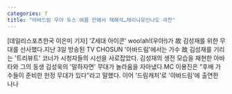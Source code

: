 ```yaml
---
categories: f
title: "아바드림 우아 듀스 여름 안에서 재해석…채리나유인나도 극찬"
---
```

[데일리스포츠한국 이은미 기자] &#39;Z세대 아이콘&#39; woo!ah!(우아!)가 故 김성재를 위한 무대를 선사했다.지난 3일 방송된 TV CHOSUN &#39;아바드림&#39;에서는 가수 故 김성재를 기리는 &#39;트리뷰트&#39; 코너가 시청자들의 시선을 사로잡았다. 김성재의 생전 모습을 재현한 아바타와 그의 동생 김성욱의 &#39;말하자면&#39; 무대가 놀라움을 자아냈다.MC 이용진은 "후배 가수들이 준비한 헌정 무대가 있다"라고 말했다. 이어 &#39;드림캐처&#39;로 &#39;아바드림&#39;에 출연한 나나